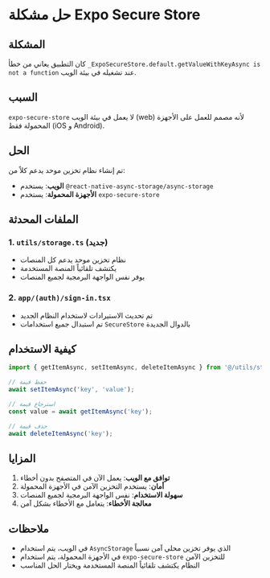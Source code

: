 # حل مشكلة Expo Secure Store

## المشكلة
كان التطبيق يعاني من خطأ `_ExpoSecureStore.default.getValueWithKeyAsync is not a function` عند تشغيله في بيئة الويب.

## السبب
`expo-secure-store` لا يعمل في بيئة الويب (web) لأنه مصمم للعمل على الأجهزة المحمولة فقط (iOS و Android).

## الحل
تم إنشاء نظام تخزين موحد يدعم كلاً من:
- **الويب**: يستخدم `@react-native-async-storage/async-storage`
- **الأجهزة المحمولة**: يستخدم `expo-secure-store`

## الملفات المحدثة

### 1. `utils/storage.ts` (جديد)
- نظام تخزين موحد يدعم كل المنصات
- يكتشف تلقائياً المنصة المستخدمة
- يوفر نفس الواجهة البرمجية لجميع المنصات

### 2. `app/(auth)/sign-in.tsx`
- تم تحديث الاستيرادات لاستخدام النظام الجديد
- تم استبدال جميع استخدامات `SecureStore` بالدوال الجديدة

## كيفية الاستخدام

```typescript
import { getItemAsync, setItemAsync, deleteItemAsync } from '@/utils/storage';

// حفظ قيمة
await setItemAsync('key', 'value');

// استرجاع قيمة
const value = await getItemAsync('key');

// حذف قيمة
await deleteItemAsync('key');
```

## المزايا
1. **توافق مع الويب**: يعمل الآن في المتصفح بدون أخطاء
2. **أمان**: يستخدم التخزين الآمن في الأجهزة المحمولة
3. **سهولة الاستخدام**: نفس الواجهة البرمجية لجميع المنصات
4. **معالجة الأخطاء**: يتعامل مع الأخطاء بشكل آمن

## ملاحظات
- في الويب، يتم استخدام `AsyncStorage` الذي يوفر تخزين محلي آمن نسبياً
- في الأجهزة المحمولة، يتم استخدام `expo-secure-store` للتخزين الآمن
- النظام يكتشف تلقائياً المنصة المستخدمة ويختار الحل المناسب 